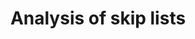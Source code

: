 ---
title: "Analysis of skip lists"
published: true
morea_id: reading-screencast-5d
morea_summary: "Analysis of skip lists"
morea_type: reading
morea_sort_order: 4
morea_url: http://www.youtube.com/watch?v=oW2VnviRh5M
morea_labels:
 - Screencast
 - Suthers
 - 8 min
---